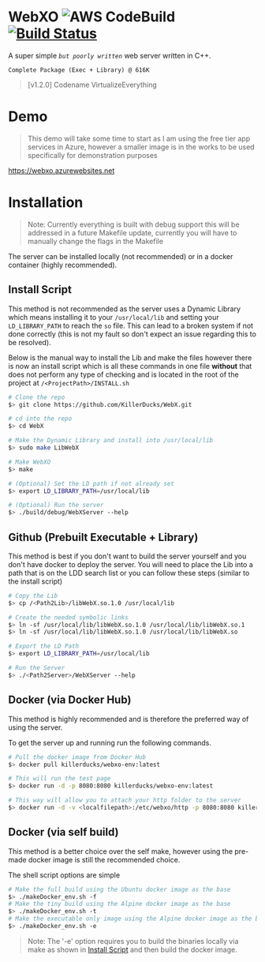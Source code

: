 # WebXO ![AWS CodeBuild](https://codebuild.us-east-1.amazonaws.com/badges?uuid=eyJlbmNyeXB0ZWREYXRhIjoiUmt5Wmd0ME94YkVYWkovVyt1UzB2bjVDQ2RXUmVJK2xxYW5vbjJGZmQ0WkpCbHoxTlhFSnRIbjlGb1BhcVZBWGNLRHQvdG04cjBQcFkvT1NHckZ5c0wwPSIsIml2UGFyYW1ldGVyU3BlYyI6ImZGcTZHUjNUMG9Kakt3VVEiLCJtYXRlcmlhbFNldFNlcmlhbCI6MX0%3D&branch=master) [![Build Status](https://dev.azure.com/WebXO/WebXO/_apis/build/status/KillerDucks.WebXO?branchName=master)](https://dev.azure.com/WebXO/WebXO/_build/latest?definitionId=1&branchName=master)
A super simple *`but poorly written`* web server written in C++. 

``Complete Package (Exec + Library) @ 616K``
> [v1.2.0] Codename VirtualizeEverything

# Demo
> This demo will take some time to start as I am using the free tier app services in Azure, however a smaller image is in the works to be used specifically for demonstration purposes

https://webxo.azurewebsites.net

# Installation
> Note: Currently everything is built with debug support this will be addressed in a future Makefile update, currently you will have to manually change the flags in the Makefile

The server can be installed locally (not recommended) or in a docker container (highly recommended).

## Install Script
This method is not recommended as the server uses a Dynamic Library which means installing it to your ``/usr/local/lib`` and setting your ``LD_LIBRARY_PATH`` to reach the `so` file. This can lead to a broken system if not done correctly (this is not my fault so don't expect an issue regarding this to be resolved).

Below is the manual way to install the Lib and make the files however there is now an install script which is all these commands in one file **without** that does not perform any type of checking and is located in the root of the project at ``/<ProjectPath>/INSTALL.sh``

```sh
# Clone the repo
$> git clone https://github.com/KillerDucks/WebX.git

# cd into the repo
$> cd WebX

# Make the Dynamic Library and install into /usr/local/lib
$> sudo make LibWebX

# Make WebXO
$> make

# (Optional) Set the LD path if not already set
$> export LD_LIBRARY_PATH=/usr/local/lib

# (Optional) Run the server
$> ./build/debug/WebXServer --help
```

## Github (Prebuilt Executable + Library)
This method is best if you don't want to build the server yourself and you don't have docker to deploy the server. You will need to place the Lib into a path that is on the LDD search list or you can follow these steps (similar to the install script)

```sh
# Copy the Lib
$> cp /<Path2Lib>/libWebX.so.1.0 /usr/local/lib

# Create the needed symbolic links
$> ln -sf /usr/local/lib/libWebX.so.1.0 /usr/local/lib/libWebX.so.1
$> ln -sf /usr/local/lib/libWebX.so.1.0 /usr/local/lib/libWebX.so

# Export the LD Path
$> export LD_LIBRARY_PATH=/usr/local/lib

# Run the Server
$> ./<Path2Server>/WebXServer --help
```

## Docker (via Docker Hub)
This method is highly recommended and is therefore the preferred way of using the server.

To get the server up and running run the following commands.

```sh
# Pull the docker image from Docker Hub
$> docker pull killerducks/webxo-env:latest

# This will run the test page
$> docker run -d -p 8080:8080 killerducks/webxo-env:latest

# This way will allow you to attach your http folder to the server
$> docker run -d -v <localfilepath>:/etc/webxo/http -p 8080:8080 killerducks/webxo-env:latest
```

## Docker (via self build)
This method is a better choice over the self make, however using the pre-made docker image is still the recommended choice.

The shell script options are simple
```sh
# Make the full build using the Ubuntu docker image as the base
$> ./makeDocker_env.sh -f
# Make the tiny build using the Alpine docker image as the base
$> ./makeDocker_env.sh -t
# Make the executable only image using the Alpine docker image as the base
$> ./makeDocker_env.sh -e
```

> Note: The '-e' option requires you to build the binaries locally via make as shown in [Install Script](#Install-Script) and then build the docker image.